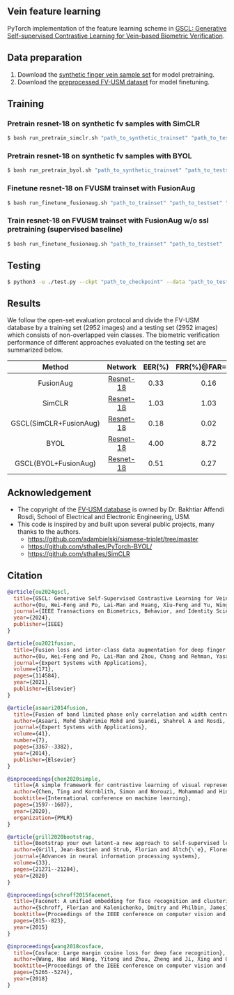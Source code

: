 ## Vein feature learning

PyTorch implementation of the feature learning scheme in [GSCL: Generative Self-supervised Contrastive Learning for Vein-based Biometric Verification](https://ieeexplore.ieee.org/abstract/document/10428026).

## Data preparation
1. Download the [synthetic finger vein sample set](https://portland-my.sharepoint.com/:u:/g/personal/weifengou2-c_my_cityu_edu_hk/EdltFgKYephGonGXunb7zX0B1moW2dg283bZ3GLfrYpfGw?e=OP3Xxe) for model pretraining.
2. Download the [preprocessed FV-USM dataset](https://portland-my.sharepoint.com/:u:/g/personal/weifengou2-c_my_cityu_edu_hk/EZR-zf6MCxJOikdLh5Eb7X0BeiJEiIZ6cFLRWgCFdEWf-Q?e=uOV5aE) for model finetuning.

## Training
### Pretrain resnet-18 on synthetic fv samples with SimCLR
```bash
$ bash run_pretrain_simclr.sh "path_to_synthetic_trainset" "path_to_testset"
```

### Pretrain resnet-18 on synthetic fv samples with BYOL
```bash
$ bash run_pretrain_byol.sh "path_to_synthetic_trainset" "path_to_testset"
```

### Finetune resnet-18 on FVUSM trainset with FusionAug 
```bash
$ bash run_finetune_fusionaug.sh "path_to_trainset" "path_to_testset" "path_to_pretrained_ckpt"
```

### Train resnet-18 on FVUSM trainset with FusionAug w/o ssl pretraining (supervised baseline) 
```bash
$ bash run_finetune_fusionaug.sh "path_to_trainset" "path_to_testset"
```

## Testing
```bash
$ python3 -u ./test.py --ckpt "path_to_checkpoint" --data "path_to_testset" --dataset_name "name of dataset, default: FVUSM" --network "name of network, default: resnet18"
```

## Results

We follow the open-set evaluation protocol and divide the FV-USM database by a training set (2952 images) and a testing set (2952 images) which consists of non-overlapped vein classes. The biometric verification performance of different approaches evaluated on the testing set are summarized below. 

|         Method         |      Network      | EER(%) | FRR(%)@FAR=0.01 | FRR(%)@FAR=0.001 | FRR(%)@FAR=0.0001 |
|:----------------------:|:-----------------:|:------:|:---------------:|:----------------:|:-----------------:|
|      FusionAug         |   [Resnet-18](https://portland-my.sharepoint.com/:u:/g/personal/weifengou2-c_my_cityu_edu_hk/EaVtgan6kf5Lp9c1hU03cDgBkgZhqYZDctpWEalpIgzMSw?e=kuLdoa)   |  0.33  |      0.16       |       0.99       |       4.51        |
|         SimCLR         |   [Resnet-18](https://portland-my.sharepoint.com/:u:/g/personal/weifengou2-c_my_cityu_edu_hk/EV7EYqd6Rr5Am5pLAFRB4kUBxe3QxsKkuhj9Ax-JlJC8Og?e=olKWV3)   |  1.03  |      1.03       |       5.32       |       11.39       |
| GSCL(SimCLR+FusionAug) |   [Resnet-18](https://portland-my.sharepoint.com/:u:/g/personal/weifengou2-c_my_cityu_edu_hk/ERUnbGwTn9JJh4f4QfT25lUB0YxiS0wdcs6KDQX5ZLgMXw?e=aKu6C7)   |  0.18  |      0.02       |       0.45       |       2.47        |
|          BYOL          |   [Resnet-18](https://portland-my.sharepoint.com/:u:/g/personal/weifengou2-c_my_cityu_edu_hk/Ef9vc9LNJi1OrzLibjoXnhQBvm_eygATNiJaXC6og9WyFg?e=HJJpIW)   |  4.00  |      8.72       |      22.13       |       37.82       |
|  GSCL(BYOL+FusionAug)  |   [Resnet-18](https://portland-my.sharepoint.com/:u:/g/personal/weifengou2-c_my_cityu_edu_hk/EaS0wCDucvVLk07Tguts2_IBJDh1KFIR59VXLx_p6MemJg?e=FXbwvB)   |  0.51  |      0.27       |       2.16       |       8.11        |


## Acknowledgement
* The copyright of the [FV-USM database](http://drfendi.com/fv_usm_database/) is owned by Dr. Bakhtiar Affendi Rosdi, School of Electrical and Electronic Engineering, USM.
* This code is inspired by and built upon several public projects, many thanks to the authors.
  * https://github.com/adambielski/siamese-triplet/tree/master
  * https://github.com/sthalles/PyTorch-BYOL/
  * https://github.com/sthalles/SimCLR


## Citation
```bibtex
@article{ou2024gscl,
  title={GSCL: Generative Self-Supervised Contrastive Learning for Vein-Based Biometric Verification},
  author={Ou, Wei-Feng and Po, Lai-Man and Huang, Xiu-Feng and Yu, Wing-Yin and Zhao, Yu-Zhi},
  journal={IEEE Transactions on Biometrics, Behavior, and Identity Science},
  year={2024},
  publisher={IEEE}
}

@article{ou2021fusion,
  title={Fusion loss and inter-class data augmentation for deep finger vein feature learning},
  author={Ou, Wei-Feng and Po, Lai-Man and Zhou, Chang and Rehman, Yasar Abbas Ur and Xian, Peng-Fei and Zhang, Yu-Jia},
  journal={Expert Systems with Applications},
  volume={171},
  pages={114584},
  year={2021},
  publisher={Elsevier}
}

@article{asaari2014fusion,
  title={Fusion of band limited phase only correlation and width centroid contour distance for finger based biometrics},
  author={Asaari, Mohd Shahrimie Mohd and Suandi, Shahrel A and Rosdi, Bakhtiar Affendi},
  journal={Expert Systems with Applications},
  volume={41},
  number={7},
  pages={3367--3382},
  year={2014},
  publisher={Elsevier}
}

@inproceedings{chen2020simple,
  title={A simple framework for contrastive learning of visual representations},
  author={Chen, Ting and Kornblith, Simon and Norouzi, Mohammad and Hinton, Geoffrey},
  booktitle={International conference on machine learning},
  pages={1597--1607},
  year={2020},
  organization={PMLR}
}

@article{grill2020bootstrap,
  title={Bootstrap your own latent-a new approach to self-supervised learning},
  author={Grill, Jean-Bastien and Strub, Florian and Altch{\'e}, Florent and Tallec, Corentin and Richemond, Pierre and Buchatskaya, Elena and Doersch, Carl and Avila Pires, Bernardo and Guo, Zhaohan and Gheshlaghi Azar, Mohammad and others},
  journal={Advances in neural information processing systems},
  volume={33},
  pages={21271--21284},
  year={2020}
}

@inproceedings{schroff2015facenet,
  title={Facenet: A unified embedding for face recognition and clustering},
  author={Schroff, Florian and Kalenichenko, Dmitry and Philbin, James},
  booktitle={Proceedings of the IEEE conference on computer vision and pattern recognition},
  pages={815--823},
  year={2015}
}

@inproceedings{wang2018cosface,
  title={Cosface: Large margin cosine loss for deep face recognition},
  author={Wang, Hao and Wang, Yitong and Zhou, Zheng and Ji, Xing and Gong, Dihong and Zhou, Jingchao and Li, Zhifeng and Liu, Wei},
  booktitle={Proceedings of the IEEE conference on computer vision and pattern recognition},
  pages={5265--5274},
  year={2018}
}

```
